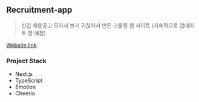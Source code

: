 
## Recruitment-app

> 신입 채용공고 모아서 보기 귀찮아서 만든 크롤링 웹 사이트 (지속적으로 업데이트 할 예정)

<a target='_blank' href='https://nextjs-app-pi-lyart.vercel.app/'>Website link</a>


### Project Stack

- Next.js
- TypeScript
- Emotion
- Cheerio

